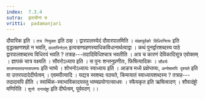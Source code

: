```yaml
---
index:  7.3.4
sutra:  द्वारादीनां च
vritti:  padamanjari
---
```


दौवारिक इति । `तत्र नियुक्तः` इति ठक् । द्वारपालस्येदं दौवारपालमिति । `संज्ञापूर्वको विधिरनित्यः` इति वृद्धलक्षणश्छो न भवति, `कलापिनोऽण्` इत्यत्राण्ग्रहणस्याधिकविधानार्थत्वाद्वा । कथं पुनर्द्वारशब्दस्य पाठे द्वारपालशब्दस्य विधिरयं भवति ? तत्राह---तदादिविधिश्चात्र भवतीति । अत्र च कारणं देविकादिसूत्र एवोक्तम् । ज्ञापकं चात्र वक्ष्यति । सौवरोऽध्याय इति । स पुनः शन्तनुप्रणीतः, फिषित्यादिकः । `सौवर्यः सप्तम्यस्तदन्तसप्तम्यः` इति भाष्ये ।
शोभनोऽध्यायः स्वाध्याय इति । आङत्र मध्ये प्रक्षेप्तव्यः, `अन्येषामपि दृश्यते` इति वा उत्तरपदादेदीर्घत्वम् । एवमपीत्यादि ।
यद्यत्र स्वशब्दः पठ्यते, किमायातं स्वाध्यायशब्दस्य ? तत्राह---तदादावपि हीति । स्वार्थिक-स्वाभाविकादयस्तु भाष्यप्रयोगात्साधवः । स्फैयकृत इति ऋषित्वादण् । शौवादंष्ट्रो मणिरिति । `शुनो दन्तदंष्ट्रा` इति दीर्घत्वम्, पूर्ववदण् ।।
